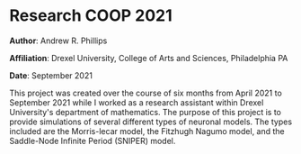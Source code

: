 # Research COOP 2021
**Author**: Andrew R. Phillips

**Affiliation**: Drexel University, College of Arts and Sciences, Philadelphia PA

**Date**: September 2021

This project was created over the course of six months from April 2021 to September 2021 while I worked as a research assistant within Drexel University's department of mathematics.
The purpose of this project is to provide simulations of several different types of neuronal models. The types included are the Morris-lecar model, the Fitzhugh Nagumo model, and 
the Saddle-Node Infinite Period (SNIPER) model. 
